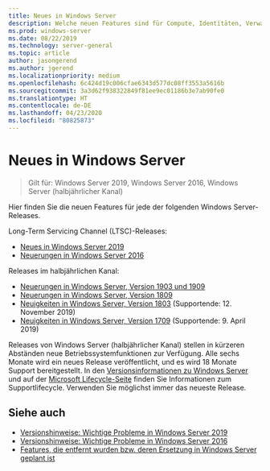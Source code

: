 ```yaml
---
title: Neues in Windows Server
description: Welche neuen Features sind für Compute, Identitäten, Verwaltung, Automatisierung, Netzwerk, Sicherheit und Speicher verfügbar?
ms.prod: windows-server
ms.date: 08/22/2019
ms.technology: server-general
ms.topic: article
author: jasongerend
ms.author: jgerend
ms.localizationpriority: medium
ms.openlocfilehash: 6c424d19c006cfae6343d577dc08ff3553a5616b
ms.sourcegitcommit: 3a3d62f938322849f81ee9ec01186b3e7ab90fe0
ms.translationtype: HT
ms.contentlocale: de-DE
ms.lasthandoff: 04/23/2020
ms.locfileid: "80825873"
---
```

# <a name="whats-new-in-windows-server"></a>Neues in Windows Server

> Gilt für: Windows Server 2019, Windows Server 2016, Windows Server (halbjährlicher Kanal)

Hier finden Sie die neuen Features für jede der folgenden Windows Server-Releases.  

Long-Term Servicing Channel (LTSC)-Releases:

- [Neues in Windows Server 2019](../get-started-19/whats-new-19.md)
- [Neuerungen in Windows Server 2016](whats-new-in-windows-server-2016.md)

Releases im halbjährlichen Kanal:

- [Neuerungen in Windows Server, Version 1903 und 1909](../get-started-19/whats-new-in-windows-server-1903-1909.md)
- [Neuerungen in Windows Server, Version 1809](whats-new-in-windows-server-1809.md)
- [Neuigkeiten in Windows Server, Version 1803](whats-new-in-windows-server-1803.md) (Supportende: 12. November 2019)
- [Neuigkeiten in Windows Server, Version 1709](whats-new-in-windows-server-1709.md) (Supportende: 9. April 2019)

Releases von Windows Server (halbjährlicher Kanal) stellen in kürzeren Abständen neue Betriebssystemfunktionen zur Verfügung. Alle sechs Monate wird ein neues Release veröffentlicht, und es wird 18 Monate Support bereitgestellt. In den [Versionsinformationen zu Windows Server](windows-server-release-info.md) und auf der [Microsoft Lifecycle-Seite](https://support.microsoft.com/lifecycle) finden Sie Informationen zum Supportlifecycle. Verwenden Sie möglichst immer das neueste Release.

## <a name="see-also"></a>Siehe auch

- [Versionshinweise: Wichtige Probleme in Windows Server 2019](../get-started-19/rel-notes-19.md)
- [Versionshinweise: Wichtige Probleme in Windows Server 2016](Windows-Server-2016-GA-Release-Notes.md)
- [Features, die entfernt wurden bzw. deren Ersetzung in Windows Server geplant ist](../get-started-19/removed-features.md)